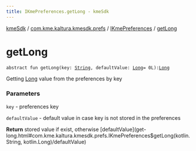 ```yaml
---
title: IKmePreferences.getLong - kmeSdk
---
```


[kmeSdk](../../index.html) / [com.kme.kaltura.kmesdk.prefs](../index.html) / [IKmePreferences](index.html) / [getLong](./get-long.html)

# getLong

`abstract fun getLong(key: `[`String`](https://kotlinlang.org/api/latest/jvm/stdlib/kotlin/-string/index.html)`, defaultValue: `[`Long`](https://kotlinlang.org/api/latest/jvm/stdlib/kotlin/-long/index.html)` = 0L): `[`Long`](https://kotlinlang.org/api/latest/jvm/stdlib/kotlin/-long/index.html)

Getting [Long](https://kotlinlang.org/api/latest/jvm/stdlib/kotlin/-long/index.html) value from the preferences by key

### Parameters

`key` - preferences key

`defaultValue` - default value in case key is not stored in the preferences

**Return**
stored value if exist, otherwise [defaultValue](get-long.html#com.kme.kaltura.kmesdk.prefs.IKmePreferences$getLong(kotlin.String, kotlin.Long)/defaultValue)

